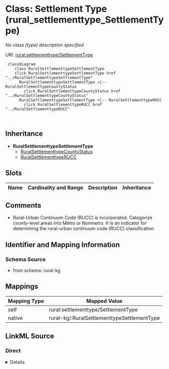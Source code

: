 

# Class: Settlement Type (rural_settlementtype_SettlementType)


_No class (type) description specified_





URI: [rural:settlementtype/SettlementType](http://sail.ua.edu/ruralkg/settlementtype/SettlementType)






```mermaid
 classDiagram
    class RuralSettlementtypeSettlementType
    click RuralSettlementtypeSettlementType href "../RuralSettlementtypeSettlementType"
      RuralSettlementtypeSettlementType <|-- RuralSettlementtypeCountyStatus
        click RuralSettlementtypeCountyStatus href "../RuralSettlementtypeCountyStatus"
      RuralSettlementtypeSettlementType <|-- RuralSettlementtypeRUCC
        click RuralSettlementtypeRUCC href "../RuralSettlementtypeRUCC"
      
      
```





## Inheritance
* **RuralSettlementtypeSettlementType**
    * [RuralSettlementtypeCountyStatus](../classes/RuralSettlementtypeCountyStatus.md)
    * [RuralSettlementtypeRUCC](../classes/RuralSettlementtypeRUCC.md)



## Slots

| Name | Cardinality and Range | Description | Inheritance |
| ---  | --- | --- | --- |









## Comments

* Rural-Urban Continuum Code (RUCC) is incorporated. Categorize county-level areas into Metro or Nonmetro. It is an indicator for determining the rural-urban continuum code (RUCC) classification

## Identifier and Mapping Information







### Schema Source


* from schema: rural-kg




## Mappings

| Mapping Type | Mapped Value |
| ---  | ---  |
| self | rural:settlementtype/SettlementType |
| native | rural-kg/:RuralSettlementtypeSettlementType |







## LinkML Source

<!-- TODO: investigate https://stackoverflow.com/questions/37606292/how-to-create-tabbed-code-blocks-in-mkdocs-or-sphinx -->

### Direct

<details>
```yaml
name: rural_settlementtype_SettlementType
conforms_to: No schema conformance document specified
description: No class (type) description specified
title: Settlement Type
notes:
- Class with 0 occurrences.
comments:
- Rural-Urban Continuum Code (RUCC) is incorporated. Categorize county-level areas
  into Metro or Nonmetro. It is an indicator for determining the rural-urban continuum
  code (RUCC) classification
from_schema: rural-kg
source: http://sail.ua.edu/ruralkg/ontology
rank: 1000
class_uri: rural:settlementtype/SettlementType

```
</details>

### Induced

<details>
```yaml
name: rural_settlementtype_SettlementType
conforms_to: No schema conformance document specified
description: No class (type) description specified
title: Settlement Type
notes:
- Class with 0 occurrences.
comments:
- Rural-Urban Continuum Code (RUCC) is incorporated. Categorize county-level areas
  into Metro or Nonmetro. It is an indicator for determining the rural-urban continuum
  code (RUCC) classification
from_schema: rural-kg
source: http://sail.ua.edu/ruralkg/ontology
rank: 1000
class_uri: rural:settlementtype/SettlementType

```
</details>